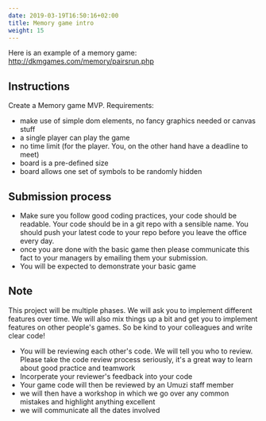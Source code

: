 ```yaml
---
date: 2019-03-19T16:50:16+02:00
title: Memory game intro
weight: 15
---
```


Here is an example of a memory game:
http://dkmgames.com/memory/pairsrun.php

## Instructions

Create a Memory game MVP. Requirements:

- make use of simple dom elements, no fancy graphics needed or canvas stuff
- a single player can play the game
- no time limit (for the player. You, on the other hand have a deadline to meet)
- board is a pre-defined size
- board allows one set of symbols to be randomly hidden

## Submission process

- Make sure you follow good coding practices, your code should be readable. Your code should be in a git repo with a sensible name. You should push your latest code to your repo before you leave the office every day.
- once you are done with the basic game then please communicate this fact to your managers by emailing them your submission.
- You will be expected to demonstrate your basic game

## Note

This project will be multiple phases. We will ask you to implement different features over time. We will also mix things up a bit and get you to implement features on other people's games. So be kind to your colleagues and write clear code!


- You will be reviewing each other's code. We will tell you who to review. Please take the code review process seriously, it's a great way to learn about good practice and teamwork
- Incorperate your reviewer's feedback into your code
- Your game code will then be reviewed by an Umuzi staff member
- we will then have a workshop in which we go over any common mistakes and highlight anything excellent
- we will communicate all the dates involved